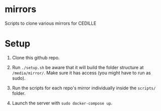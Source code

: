# mirrors

Scripts to clone various mirrors for CEDILLE

# Setup

1. Clone this github repo.
2. Run `./setup.sh` be aware that it will build the folder structure at
   `/media/mirror/`. Make sure it has access (you might have to run as sudo).
   
3. Run the scripts for each repo's mirror individually inside the `scripts/`
   folder.
4. Launch the server with `sudo docker-compose up`.

